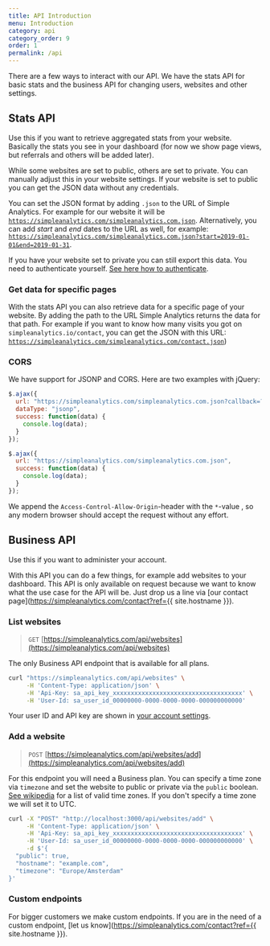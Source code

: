 ```yaml
---
title: API Introduction
menu: Introduction
category: api
category_order: 9
order: 1
permalink: /api
---
```


There are a few ways to interact with our API. We have the stats API for basic stats and the business API for changing users, websites and other settings.

## Stats API

Use this if you want to retrieve aggregated stats from your website. Basically the stats you see in your dashboard (for now we show page views, but referrals and others will be added later).

While some websites are set to public, others are set to private. You can manually adjust this in your website settings. If your website is set to public you can get the JSON data without any credentials.

You can set the JSON format by adding `.json` to the URL of Simple Analytics. For example for our website it will be [`https://simpleanalytics.com/simpleanalytics.com.json`](https://simpleanalytics.com/simpleanalytics.com.json). Alternatively, you can add _start_ and _end_ dates to the URL as well, for example: [`https://simpleanalytics.com/simpleanalytics.com.json?start=2019-01-01&end=2019-01-31`](https://simpleanalytics.com/simpleanalytics.com.json?start=2019-01-01&end=2019-01-31).

If you have your website set to private you can still export this data. You need to authenticate yourself. [See here how to authenticate](/api/authenticate).

### Get data for specific pages

With the stats API you can also retrieve data for a specific page of your website. By adding the path to the URL Simple Analytics returns the data for that path. For example if you want to know how many visits you got on `simpleanalytics.io/contact`, you can get the JSON with this URL: [`https://simpleanalytics.com/simpleanalytics.com/contact.json`](https://simpleanalytics.com/simpleanalytics.com/contact.json))

### CORS

We have support for JSONP and CORS. Here are two examples with jQuery:

```js
$.ajax({
  url: "https://simpleanalytics.com/simpleanalytics.com.json?callback=?",
  dataType: "jsonp",
  success: function(data) {
    console.log(data);
  }
});

$.ajax({
  url: "https://simpleanalytics.com/simpleanalytics.com.json",
  success: function(data) {
    console.log(data);
  }
});
```

We append the `Access-Control-Allow-Origin`-header with the `*`-value , so any modern browser should accept the request without any effort.

## Business API

Use this if you want to administer your account.

With this API you can do a few things, for example add websites to your dashboard. This API is only available on request because we want to know what the use case for the API will be. Just drop us a line via [our contact page](https://simpleanalytics.com/contact?ref={{ site.hostname }}).

### List websites

> `GET` [https://simpleanalytics.com/api/websites](https://simpleanalytics.com/api/websites)

The only Business API endpoint that is available for all plans.

```bash
curl "https://simpleanalytics.com/api/websites" \
     -H 'Content-Type: application/json' \
     -H 'Api-Key: sa_api_key_xxxxxxxxxxxxxxxxxxxxxxxxxxxxxxxxxxxx' \
     -H 'User-Id: sa_user_id_00000000-0000-0000-0000-000000000000'
```

Your user ID and API key are shown in [your account settings](https://simpleanalytics.com/account).

### Add a website

> `POST` [https://simpleanalytics.com/api/websites/add](https://simpleanalytics.com/api/websites/add)

For this endpoint you will need a Business plan. You can specify a time zone via `timezone` and set the website to public or private via the `public` boolean. [See wikipedia](https://en.wikipedia.org/wiki/List_of_tz_database_time_zones) for a list of valid time zones. If you don't specify a time zone we will set it to UTC.

```bash
curl -X "POST" "http://localhost:3000/api/websites/add" \
     -H 'Content-Type: application/json' \
     -H 'Api-Key: sa_api_key_xxxxxxxxxxxxxxxxxxxxxxxxxxxxxxxxxxxx' \
     -H 'User-Id: sa_user_id_00000000-0000-0000-0000-000000000000' \
     -d $'{
  "public": true,
  "hostname": "example.com",
  "timezone": "Europe/Amsterdam"
}'
```

### Custom endpoints

For bigger customers we make custom endpoints. If you are in the need of a custom endpoint, [let us know](https://simpleanalytics.com/contact?ref={{ site.hostname }}).

